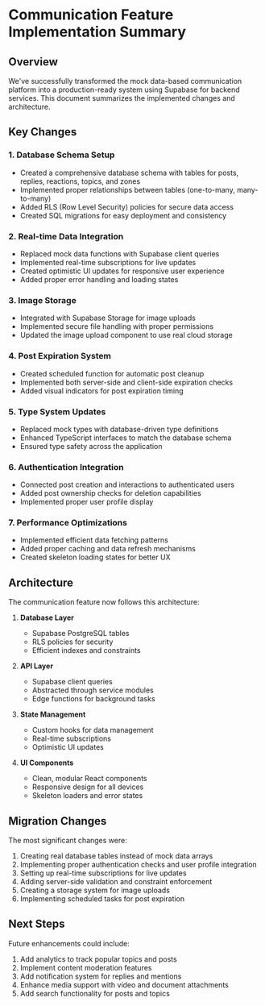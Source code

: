 # Communication Feature Implementation Summary

## Overview

We've successfully transformed the mock data-based communication platform into a production-ready system using Supabase for backend services. This document summarizes the implemented changes and architecture.

## Key Changes

### 1. Database Schema Setup

- Created a comprehensive database schema with tables for posts, replies, reactions, topics, and zones
- Implemented proper relationships between tables (one-to-many, many-to-many)
- Added RLS (Row Level Security) policies for secure data access
- Created SQL migrations for easy deployment and consistency

### 2. Real-time Data Integration

- Replaced mock data functions with Supabase client queries
- Implemented real-time subscriptions for live updates
- Created optimistic UI updates for responsive user experience
- Added proper error handling and loading states

### 3. Image Storage

- Integrated with Supabase Storage for image uploads
- Implemented secure file handling with proper permissions
- Updated the image upload component to use real cloud storage

### 4. Post Expiration System

- Created scheduled function for automatic post cleanup
- Implemented both server-side and client-side expiration checks
- Added visual indicators for post expiration timing

### 5. Type System Updates

- Replaced mock types with database-driven type definitions
- Enhanced TypeScript interfaces to match the database schema
- Ensured type safety across the application

### 6. Authentication Integration

- Connected post creation and interactions to authenticated users
- Added post ownership checks for deletion capabilities
- Implemented proper user profile display

### 7. Performance Optimizations

- Implemented efficient data fetching patterns
- Added proper caching and data refresh mechanisms
- Created skeleton loading states for better UX

## Architecture

The communication feature now follows this architecture:

1. **Database Layer**

   - Supabase PostgreSQL tables
   - RLS policies for security
   - Efficient indexes and constraints

2. **API Layer**

   - Supabase client queries
   - Abstracted through service modules
   - Edge functions for background tasks

3. **State Management**

   - Custom hooks for data management
   - Real-time subscriptions
   - Optimistic UI updates

4. **UI Components**
   - Clean, modular React components
   - Responsive design for all devices
   - Skeleton loaders and error states

## Migration Changes

The most significant changes were:

1. Creating real database tables instead of mock data arrays
2. Implementing proper authentication checks and user profile integration
3. Setting up real-time subscriptions for live updates
4. Adding server-side validation and constraint enforcement
5. Creating a storage system for image uploads
6. Implementing scheduled tasks for post expiration

## Next Steps

Future enhancements could include:

1. Add analytics to track popular topics and posts
2. Implement content moderation features
3. Add notification system for replies and mentions
4. Enhance media support with video and document attachments
5. Add search functionality for posts and topics
